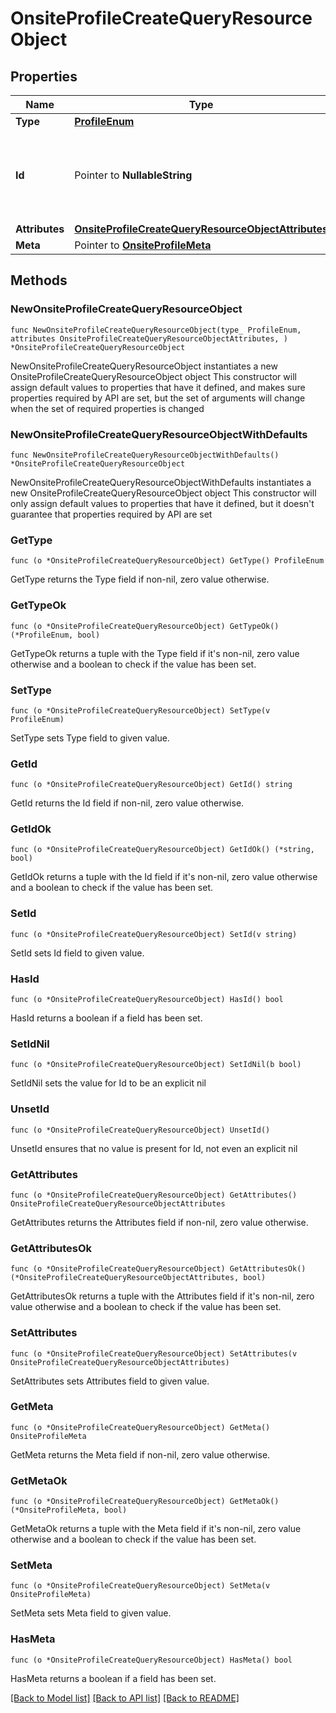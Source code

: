 # OnsiteProfileCreateQueryResourceObject

## Properties

Name | Type | Description | Notes
------------ | ------------- | ------------- | -------------
**Type** | [**ProfileEnum**](ProfileEnum.md) |  | 
**Id** | Pointer to **NullableString** | Primary key that uniquely identifies this profile. Generated by Klaviyo. | [optional] 
**Attributes** | [**OnsiteProfileCreateQueryResourceObjectAttributes**](OnsiteProfileCreateQueryResourceObjectAttributes.md) |  | 
**Meta** | Pointer to [**OnsiteProfileMeta**](OnsiteProfileMeta.md) |  | [optional] 

## Methods

### NewOnsiteProfileCreateQueryResourceObject

`func NewOnsiteProfileCreateQueryResourceObject(type_ ProfileEnum, attributes OnsiteProfileCreateQueryResourceObjectAttributes, ) *OnsiteProfileCreateQueryResourceObject`

NewOnsiteProfileCreateQueryResourceObject instantiates a new OnsiteProfileCreateQueryResourceObject object
This constructor will assign default values to properties that have it defined,
and makes sure properties required by API are set, but the set of arguments
will change when the set of required properties is changed

### NewOnsiteProfileCreateQueryResourceObjectWithDefaults

`func NewOnsiteProfileCreateQueryResourceObjectWithDefaults() *OnsiteProfileCreateQueryResourceObject`

NewOnsiteProfileCreateQueryResourceObjectWithDefaults instantiates a new OnsiteProfileCreateQueryResourceObject object
This constructor will only assign default values to properties that have it defined,
but it doesn't guarantee that properties required by API are set

### GetType

`func (o *OnsiteProfileCreateQueryResourceObject) GetType() ProfileEnum`

GetType returns the Type field if non-nil, zero value otherwise.

### GetTypeOk

`func (o *OnsiteProfileCreateQueryResourceObject) GetTypeOk() (*ProfileEnum, bool)`

GetTypeOk returns a tuple with the Type field if it's non-nil, zero value otherwise
and a boolean to check if the value has been set.

### SetType

`func (o *OnsiteProfileCreateQueryResourceObject) SetType(v ProfileEnum)`

SetType sets Type field to given value.


### GetId

`func (o *OnsiteProfileCreateQueryResourceObject) GetId() string`

GetId returns the Id field if non-nil, zero value otherwise.

### GetIdOk

`func (o *OnsiteProfileCreateQueryResourceObject) GetIdOk() (*string, bool)`

GetIdOk returns a tuple with the Id field if it's non-nil, zero value otherwise
and a boolean to check if the value has been set.

### SetId

`func (o *OnsiteProfileCreateQueryResourceObject) SetId(v string)`

SetId sets Id field to given value.

### HasId

`func (o *OnsiteProfileCreateQueryResourceObject) HasId() bool`

HasId returns a boolean if a field has been set.

### SetIdNil

`func (o *OnsiteProfileCreateQueryResourceObject) SetIdNil(b bool)`

 SetIdNil sets the value for Id to be an explicit nil

### UnsetId
`func (o *OnsiteProfileCreateQueryResourceObject) UnsetId()`

UnsetId ensures that no value is present for Id, not even an explicit nil
### GetAttributes

`func (o *OnsiteProfileCreateQueryResourceObject) GetAttributes() OnsiteProfileCreateQueryResourceObjectAttributes`

GetAttributes returns the Attributes field if non-nil, zero value otherwise.

### GetAttributesOk

`func (o *OnsiteProfileCreateQueryResourceObject) GetAttributesOk() (*OnsiteProfileCreateQueryResourceObjectAttributes, bool)`

GetAttributesOk returns a tuple with the Attributes field if it's non-nil, zero value otherwise
and a boolean to check if the value has been set.

### SetAttributes

`func (o *OnsiteProfileCreateQueryResourceObject) SetAttributes(v OnsiteProfileCreateQueryResourceObjectAttributes)`

SetAttributes sets Attributes field to given value.


### GetMeta

`func (o *OnsiteProfileCreateQueryResourceObject) GetMeta() OnsiteProfileMeta`

GetMeta returns the Meta field if non-nil, zero value otherwise.

### GetMetaOk

`func (o *OnsiteProfileCreateQueryResourceObject) GetMetaOk() (*OnsiteProfileMeta, bool)`

GetMetaOk returns a tuple with the Meta field if it's non-nil, zero value otherwise
and a boolean to check if the value has been set.

### SetMeta

`func (o *OnsiteProfileCreateQueryResourceObject) SetMeta(v OnsiteProfileMeta)`

SetMeta sets Meta field to given value.

### HasMeta

`func (o *OnsiteProfileCreateQueryResourceObject) HasMeta() bool`

HasMeta returns a boolean if a field has been set.


[[Back to Model list]](../README.md#documentation-for-models) [[Back to API list]](../README.md#documentation-for-api-endpoints) [[Back to README]](../README.md)


